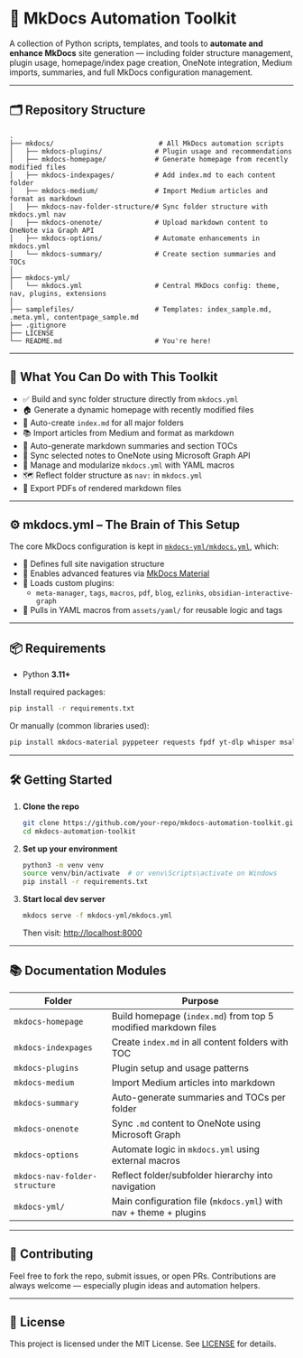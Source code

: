 # 📘 MkDocs Automation Toolkit

A collection of Python scripts, templates, and tools to **automate and enhance MkDocs** site generation — including folder structure management, plugin usage, homepage/index page creation, OneNote integration, Medium imports, summaries, and full MkDocs configuration management.

---

## 🗂 Repository Structure

```
.
├── mkdocs/                          # All MkDocs automation scripts
│   ├── mkdocs-plugins/             # Plugin usage and recommendations
│   ├── mkdocs-homepage/            # Generate homepage from recently modified files
│   ├── mkdocs-indexpages/          # Add index.md to each content folder
│   ├── mkdocs-medium/              # Import Medium articles and format as markdown
│   ├── mkdocs-nav-folder-structure/# Sync folder structure with mkdocs.yml nav
│   ├── mkdocs-onenote/             # Upload markdown content to OneNote via Graph API
│   ├── mkdocs-options/             # Automate enhancements in mkdocs.yml
│   └── mkdocs-summary/             # Create section summaries and TOCs
│
├── mkdocs-yml/
│   └── mkdocs.yml                  # Central MkDocs config: theme, nav, plugins, extensions
│
├── samplefiles/                    # Templates: index_sample.md, .meta.yml, contentpage_sample.md
├── .gitignore
├── LICENSE
└── README.md                       # You're here!
```

---

## 🚀 What You Can Do with This Toolkit

- ✅ Build and sync folder structure directly from `mkdocs.yml`
- 🏠 Generate a dynamic homepage with recently modified files
- 📑 Auto-create `index.md` for all major folders
- 📚 Import articles from Medium and format as markdown
- 🧾 Auto-generate markdown summaries and section TOCs
- 🧠 Sync selected notes to OneNote using Microsoft Graph API
- 🔧 Manage and modularize `mkdocs.yml` with YAML macros
- 🗺 Reflect folder structure as `nav:` in `mkdocs.yml`
- 📄 Export PDFs of rendered markdown files

---

## ⚙️ mkdocs.yml – The Brain of This Setup

The core MkDocs configuration is kept in [`mkdocs-yml/mkdocs.yml`](./mkdocs-yml/mkdocs.yml), which:

- 🧭 Defines full site navigation structure
- 🎨 Enables advanced features via [MkDocs Material](https://squidfunk.github.io/mkdocs-material/)
- 🔌 Loads custom plugins:
  - `meta-manager`, `tags`, `macros`, `pdf`, `blog`, `ezlinks`, `obsidian-interactive-graph`
- 🧠 Pulls in YAML macros from `assets/yaml/` for reusable logic and tags

---

## 📦 Requirements

- Python **3.11+**

Install required packages:

```bash
pip install -r requirements.txt
```

Or manually (common libraries used):

```bash
pip install mkdocs-material pyppeteer requests fpdf yt-dlp whisper msal
```

---

## 🛠 Getting Started

1. **Clone the repo**
   ```bash
   git clone https://github.com/your-repo/mkdocs-automation-toolkit.git
   cd mkdocs-automation-toolkit
   ```

2. **Set up your environment**
   ```bash
   python3 -m venv venv
   source venv/bin/activate  # or venv\Scripts\activate on Windows
   pip install -r requirements.txt
   ```

3. **Start local dev server**
   ```bash
   mkdocs serve -f mkdocs-yml/mkdocs.yml
   ```

   Then visit: [http://localhost:8000](http://localhost:8000)

---

## 📚 Documentation Modules

| Folder | Purpose |
|--------|---------|
| `mkdocs-homepage` | Build homepage (`index.md`) from top 5 modified markdown files |
| `mkdocs-indexpages` | Create `index.md` in all content folders with TOC |
| `mkdocs-plugins` | Plugin setup and usage patterns |
| `mkdocs-medium` | Import Medium articles into markdown |
| `mkdocs-summary` | Auto-generate summaries and TOCs per folder |
| `mkdocs-onenote` | Sync `.md` content to OneNote using Microsoft Graph |
| `mkdocs-options` | Automate logic in `mkdocs.yml` using external macros |
| `mkdocs-nav-folder-structure` | Reflect folder/subfolder hierarchy into navigation |
| `mkdocs-yml/` | Main configuration file (`mkdocs.yml`) with nav + theme + plugins |

---

## 🤝 Contributing

Feel free to fork the repo, submit issues, or open PRs. Contributions are always welcome — especially plugin ideas and automation helpers.

---

## 📄 License

This project is licensed under the MIT License. See [LICENSE](./LICENSE) for details.